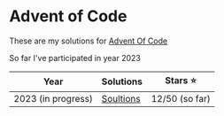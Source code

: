 # Advent of Code

These are my solutions for [Advent Of Code](https://adventofcode.com)

So far I've participated in year 2023

| Year               | Solutions          | Stars ⭐️      |
| ------------------ | ------------------ | -------------- |
| 2023 (in progress) | [Soultions](/2023) | 12/50 (so far) |
